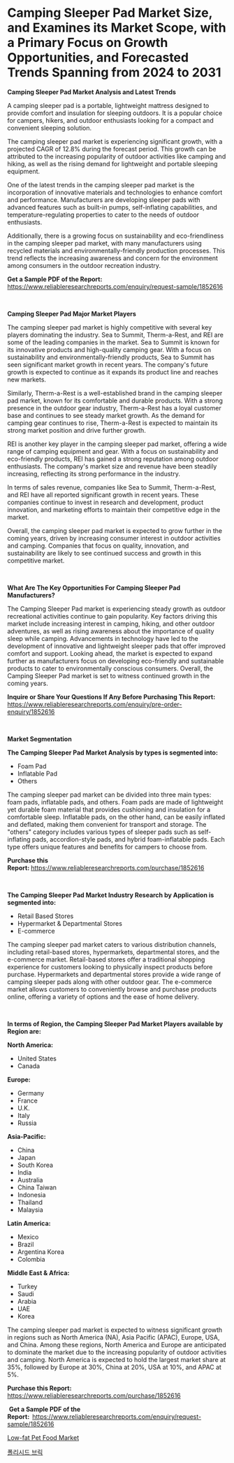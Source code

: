 <p><h1>Camping Sleeper Pad Market Size, and Examines its Market Scope, with a Primary Focus on Growth Opportunities, and Forecasted Trends Spanning from 2024 to 2031</h1></p><p><strong>Camping Sleeper Pad Market Analysis and Latest Trends</strong></p>
<p><p>A camping sleeper pad is a portable, lightweight mattress designed to provide comfort and insulation for sleeping outdoors. It is a popular choice for campers, hikers, and outdoor enthusiasts looking for a compact and convenient sleeping solution.</p><p>The camping sleeper pad market is experiencing significant growth, with a projected CAGR of 12.8% during the forecast period. This growth can be attributed to the increasing popularity of outdoor activities like camping and hiking, as well as the rising demand for lightweight and portable sleeping equipment. </p><p>One of the latest trends in the camping sleeper pad market is the incorporation of innovative materials and technologies to enhance comfort and performance. Manufacturers are developing sleeper pads with advanced features such as built-in pumps, self-inflating capabilities, and temperature-regulating properties to cater to the needs of outdoor enthusiasts.</p><p>Additionally, there is a growing focus on sustainability and eco-friendliness in the camping sleeper pad market, with many manufacturers using recycled materials and environmentally-friendly production processes. This trend reflects the increasing awareness and concern for the environment among consumers in the outdoor recreation industry.</p></p>
<p><strong>Get a Sample PDF of the Report:&nbsp;</strong> <a href="https://www.reliableresearchreports.com/enquiry/request-sample/1852616">https://www.reliableresearchreports.com/enquiry/request-sample/1852616</a></p>
<p>&nbsp;</p>
<p><strong>Camping Sleeper Pad Major Market Players</strong></p>
<p><p>The camping sleeper pad market is highly competitive with several key players dominating the industry. Sea to Summit, Therm-a-Rest, and REI are some of the leading companies in the market. Sea to Summit is known for its innovative products and high-quality camping gear. With a focus on sustainability and environmentally-friendly products, Sea to Summit has seen significant market growth in recent years. The company's future growth is expected to continue as it expands its product line and reaches new markets.</p><p>Similarly, Therm-a-Rest is a well-established brand in the camping sleeper pad market, known for its comfortable and durable products. With a strong presence in the outdoor gear industry, Therm-a-Rest has a loyal customer base and continues to see steady market growth. As the demand for camping gear continues to rise, Therm-a-Rest is expected to maintain its strong market position and drive further growth.</p><p>REI is another key player in the camping sleeper pad market, offering a wide range of camping equipment and gear. With a focus on sustainability and eco-friendly products, REI has gained a strong reputation among outdoor enthusiasts. The company's market size and revenue have been steadily increasing, reflecting its strong performance in the industry.</p><p>In terms of sales revenue, companies like Sea to Summit, Therm-a-Rest, and REI have all reported significant growth in recent years. These companies continue to invest in research and development, product innovation, and marketing efforts to maintain their competitive edge in the market.</p><p>Overall, the camping sleeper pad market is expected to grow further in the coming years, driven by increasing consumer interest in outdoor activities and camping. Companies that focus on quality, innovation, and sustainability are likely to see continued success and growth in this competitive market.</p></p>
<p>&nbsp;</p>
<p><strong>What Are The Key Opportunities For Camping Sleeper Pad Manufacturers?</strong></p>
<p><p>The Camping Sleeper Pad market is experiencing steady growth as outdoor recreational activities continue to gain popularity. Key factors driving this market include increasing interest in camping, hiking, and other outdoor adventures, as well as rising awareness about the importance of quality sleep while camping. Advancements in technology have led to the development of innovative and lightweight sleeper pads that offer improved comfort and support. Looking ahead, the market is expected to expand further as manufacturers focus on developing eco-friendly and sustainable products to cater to environmentally conscious consumers. Overall, the Camping Sleeper Pad market is set to witness continued growth in the coming years.</p></p>
<p><strong>Inquire or Share Your Questions If Any Before Purchasing This Report:</strong> <a href="https://www.reliableresearchreports.com/enquiry/pre-order-enquiry/1852616">https://www.reliableresearchreports.com/enquiry/pre-order-enquiry/1852616</a></p>
<p>&nbsp;</p>
<p><strong>Market Segmentation</strong></p>
<p><strong>The Camping Sleeper Pad Market Analysis by types is segmented into:</strong></p>
<p><ul><li>Foam Pad</li><li>Inflatable Pad</li><li>Others</li></ul></p>
<p><p>The camping sleeper pad market can be divided into three main types: foam pads, inflatable pads, and others. Foam pads are made of lightweight yet durable foam material that provides cushioning and insulation for a comfortable sleep. Inflatable pads, on the other hand, can be easily inflated and deflated, making them convenient for transport and storage. The "others" category includes various types of sleeper pads such as self-inflating pads, accordion-style pads, and hybrid foam-inflatable pads. Each type offers unique features and benefits for campers to choose from.</p></p>
<p><strong>Purchase this Report:&nbsp;</strong><a href="https://www.reliableresearchreports.com/purchase/1852616">https://www.reliableresearchreports.com/purchase/1852616</a></p>
<p>&nbsp;</p>
<p><strong>The Camping Sleeper Pad Market Industry Research by Application is segmented into:</strong></p>
<p><ul><li>Retail Based Stores</li><li>Hypermarket & Departmental Stores</li><li>E-commerce</li></ul></p>
<p><p>The camping sleeper pad market caters to various distribution channels, including retail-based stores, hypermarkets, departmental stores, and the e-commerce market. Retail-based stores offer a traditional shopping experience for customers looking to physically inspect products before purchase. Hypermarkets and departmental stores provide a wide range of camping sleeper pads along with other outdoor gear. The e-commerce market allows customers to conveniently browse and purchase products online, offering a variety of options and the ease of home delivery.</p></p>
<p>&nbsp;</p>
<p><strong>In terms of Region, the Camping Sleeper Pad Market Players available by Region are:</strong></p>
<p>
    <p> <strong> North America: </strong>
        <ul>
            <li>United States</li>
            <li>Canada</li>
        </ul>
        </p> 
    <p> <strong> Europe: </strong>
        <ul>
            <li>Germany</li>
            <li>France</li>
            <li>U.K.</li>
            <li>Italy</li>
            <li>Russia</li>
        </ul>
        </p> 
    <p> <strong> Asia-Pacific: </strong>
        <ul>
            <li>China</li>
            <li>Japan</li>
            <li>South Korea</li>
            <li>India</li>
            <li>Australia</li>
            <li>China Taiwan</li>
            <li>Indonesia</li>
            <li>Thailand</li>
            <li>Malaysia</li>
        </ul>
        </p> 
    <p> <strong> Latin America: </strong>
        <ul>
            <li>Mexico</li>
            <li>Brazil</li>
            <li>Argentina Korea</li>
            <li>Colombia</li>
        </ul>
        </p> 
    <p> <strong> Middle East & Africa: </strong>
        <ul>
            <li>Turkey</li>
            <li>Saudi</li>
            <li>Arabia</li>
            <li>UAE</li>
            <li>Korea</li>
        </ul>
    </p>
    </p>
<p><p>The camping sleeper pad market is expected to witness significant growth in regions such as North America (NA), Asia Pacific (APAC), Europe, USA, and China. Among these regions, North America and Europe are anticipated to dominate the market due to the increasing popularity of outdoor activities and camping. North America is expected to hold the largest market share at 35%, followed by Europe at 30%, China at 20%, USA at 10%, and APAC at 5%.</p></p>
<p><strong>Purchase this Report: </strong><a href="https://www.reliableresearchreports.com/purchase/1852616">https://www.reliableresearchreports.com/purchase/1852616</a></p>
<p>&nbsp;<strong>Get a Sample PDF of the Report:&nbsp;&nbsp;</strong><a href="https://www.reliableresearchreports.com/enquiry/request-sample/1852616">https://www.reliableresearchreports.com/enquiry/request-sample/1852616</a></p>
<p><strong></strong></p>
<p><p><a href="https://github.com/YashRP12/Market-Research-Report-List-3/blob/main/low-fat-pet-food-market.md">Low-fat Pet Food Market</a></p><p><a href="https://github.com/qpfbabw35734906/Market-Research-Report-List-1/blob/main/20346507427.md">폴리시드 브릭</a></p></p>